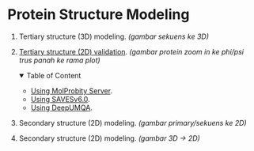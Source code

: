 # Protein Structure Modeling

1. Tertiary structure (3D) modeling.
    *(gambar sekuens ke 3D)*

2. [Tertiary structure (2D) validation](validation.md).
    *(gambar protein zoom in ke phi/psi trus panah ke rama plot)*

    <details open>
    <summary>Table of Content</summary>

    * [Using MolProbity Server](https://github.com/donnymarcius/donnymarcius.github.io/blob/main/protein-modeling/validation.md#protein-tertiary-structure-validation-using-molprobity).
    * [Using SAVESv6.0](https://github.com/donnymarcius/donnymarcius.github.io/blob/main/protein-modeling/validation.md#protein-tertiary-structure-validation-using-savesv60).
    * [Using DeepUMQA](https://github.com/donnymarcius/donnymarcius.github.io/blob/main/protein-modeling/validation.md#protein-tertiary-structure-validation-using-deepumqa).

    </details>

3. Secondary structure (2D) modeling.
    *(gambar primary/sekuens ke 2D)*

4. Secondary structure (2D) modeling.
    *(gambar 3D -> 2D)*
